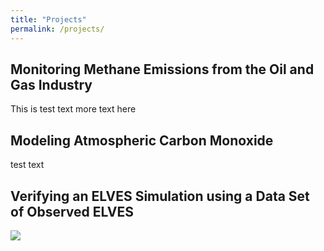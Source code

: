 ```yaml
---
title: "Projects"
permalink: /projects/
---
```


Monitoring Methane Emissions from the Oil and Gas Industry
------
This is test text more text here


Modeling Atmospheric Carbon Monoxide
------
test text


Verifying an ELVES Simulation using a Data Set of Observed ELVES
------
<img src="https://wsdaniels.github.io/images/co_modeling.png">
